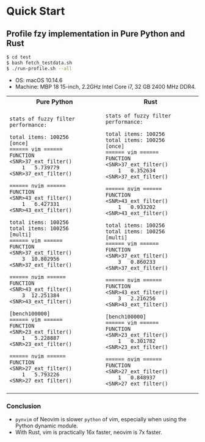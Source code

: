 # Quick Start

## Profile fzy implementation in Pure Python and Rust

```bash
$ cd test
$ bash fetch_testdata.sh
$ ./run-profile.sh --all
```

- OS: macOS 10.14.6
- Machine: MBP 18 15-inch, 2.2GHz Intel Core i7, 32 GB 2400 MHz DDR4.

<table style="width: 100%;">

<tr><th>Pure Python</th><th>Rust</th></tr>
<tr>

<td>

```
stats of fuzzy filter performance:

total items: 100256
[once]
====== vim ======
FUNCTION  <SNR>37_ext_filter()
    1   5.739779             <SNR>37_ext_filter()

====== nvim ======
FUNCTION  <SNR>43_ext_filter()
    1   6.427331             <SNR>43_ext_filter()

total items: 100256
total items: 100256
[multi]
====== vim ======
FUNCTION  <SNR>37_ext_filter()
    3  10.802956             <SNR>37_ext_filter()

====== nvim ======
FUNCTION  <SNR>43_ext_filter()
    3  12.251384             <SNR>43_ext_filter()

[bench100000]
====== vim ======
FUNCTION  <SNR>23_ext_filter()
    1   5.228887             <SNR>23_ext_filter()

====== nvim ======
FUNCTION  <SNR>27_ext_filter()
    1   5.793226             <SNR>27_ext_filter()
```

</td>

<td>

```
stats of fuzzy filter performance:

total items: 100256
total items: 100256
[once]
====== vim ======
FUNCTION  <SNR>37_ext_filter()
    1   0.352634             <SNR>37_ext_filter()

====== nvim ======
FUNCTION  <SNR>43_ext_filter()
    1   0.933202             <SNR>43_ext_filter()

total items: 100256
total items: 100256
[multi]
====== vim ======
FUNCTION  <SNR>37_ext_filter()
    3   0.860233             <SNR>37_ext_filter()

====== nvim ======
FUNCTION  <SNR>43_ext_filter()
    3   2.216256             <SNR>43_ext_filter()

[bench100000]
====== vim ======
FUNCTION  <SNR>23_ext_filter()
    1   0.301782             <SNR>23_ext_filter()

====== nvim ======
FUNCTION  <SNR>27_ext_filter()
    1   0.848937             <SNR>27_ext_filter()
```

</td>

</tr>
</table>

### Conclusion

- `pynvim` of Neovim is slower `python` of vim, especially when using the Python dynamic module.
- With Rust, vim is practically 16x faster, neovim is 7x faster.
